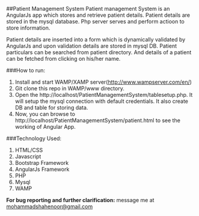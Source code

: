 ##Patient Management System
Patient management System is an AngularJs app which stores and retrieve patient details. Patient details are stored in the mysql database. Php server serves and perform actioon to store information.

Patient details are inserted into a form which is dynamically validated by AngularJs and upon validation details are stored in mysql DB.
Patient particulars can be searched from patient directory. And details of a patient can be fetched from clicking on his/her name.

###How to run: 
1. Install and start WAMP/XAMP server(http://www.wampserver.com/en/)
2. Git clone this repo in WAMP/www directory.
3. Open the http://localhost/PatientManagementSystem/tablesetup.php. It will setup the mysql connection with default credentials. It also create DB and table for storing data.
4. Now, you can browse to http://localhost/PatientManagementSystem/patient.html to see the working of Angular App.

###Technology Used:
1. HTML/CSS
2. Javascript
3. Bootstrap Framework
4. AngularJs Framework
5. PHP
6. Mysql
7. WAMP

**For bug reporting and further clarification:** message me at mohammadshahenoor@gmail.com
